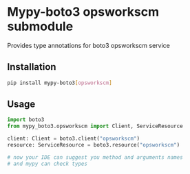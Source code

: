 # Mypy-boto3 opsworkscm submodule

Provides type annotations for boto3 opsworkscm service

## Installation

```bash
pip install mypy-boto3[opsworkscm]
```

## Usage

```python
import boto3
from mypy_boto3.opsworkscm import Client, ServiceResource

client: Client = boto3.client("opsworkscm")
resource: ServiceResource = boto3.resource("opsworkscm")

# now your IDE can suggest you method and arguments names
# and mypy can check types
```

